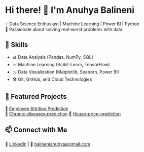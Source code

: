 # Hi there! 👋 I'm Anuhya Balineni
💡 Data Science Enthusiast | Machine Learning | Power BI | Python  
🎯 Passionate about solving real-world problems with data  

## 🚀 Skills  
- 📊 Data Analysis (Pandas, NumPy, SQL)  
- 📈 Machine Learning (Scikit-Learn, TensorFlow)  
- 📉 Data Visualization (Matplotlib, Seaborn, Power BI)  
- 🛠️ Git, GitHub, and Cloud Technologies  

## 📌 Featured Projects  
🔹 [Employee Attrition Prediction](https://github.com/balinenianuhya/employee-attrition)  
🔹 [Chronic-diseases-prediction](https://github.com/balinenianuhya/chronic-diseases)
🔹 [House-price-prediction](https://github.com/balinenianuhya/house-price)

## 📫 Connect with Me  
🔗 [LinkedIn](https://www.linkedin.com/in/anuhya-balineni-870516208/) | 📧 balinenianuhya@gmail.com  



<!--
**balinenianuhya/balinenianuhya** is a ✨ _special_ ✨ repository because its `README.md` (this file) appears on your GitHub profile.

Here are some ideas to get you started:

- 🔭 I’m currently working on ...
- 🌱 I’m currently learning ...
- 👯 I’m looking to collaborate on ...
- 🤔 I’m looking for help with ...
- 💬 Ask me about ...
- 📫 How to reach me: ...
- 😄 Pronouns: ...
- ⚡ Fun fact: ...
-->
